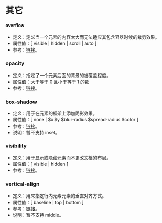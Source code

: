 # 其它

#### overflow

- 定义：定义当一个元素的内容太大而无法适应其包含容器时候的裁剪效果。
- 属性值：[ visible | hidden | scroll | auto ]
- 参考：[链接](https://developer.mozilla.org/zh-CN/docs/Web/CSS/overflow)。

### opacity

- 定义：指定了一个元素后面的背景的被覆盖程度。
- 属性值：大于等于 0 且小于等于 1 的数
- 参考：[链接](https://developer.mozilla.org/zh-CN/docs/Web/CSS/opacity)。

### box-shadow

- 定义：用于在元素的框架上添加阴影效果。
- 属性值：[ none | \$x \$y \$blur-radius \$spread-radius \$color ]
- 参考：[链接](https://developer.mozilla.org/zh-CN/docs/Web/CSS/box-shadow)。
- 说明：暂不支持 inset。

### visibility

- 定义：用于显示或隐藏元素而不更改文档的布局。
- 属性值：[ visible | hidden ]
- 参考：[链接](https://developer.mozilla.org/zh-CN/docs/Web/CSS/visibility)。

### vertical-align

- 定义：用来指定行内元素元素的垂直对齐方式。
- 属性值：[ baseline | top | bottom ]
- 参考：[链接](https://developer.mozilla.org/zh-CN/docs/Web/CSS/vertical-align)。
- 说明：暂不支持 middle。
